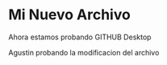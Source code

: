 # Mi Nuevo Archivo

Ahora estamos probando GITHUB Desktop


Agustin probando la modificacion del archivo